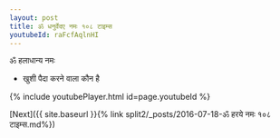 ```yaml
---
layout: post
title: ॐ धनुर्वेदए नमः १०८ टाइम्स
youtubeId: raFcfAqlnHI
---
```

 
 
 ॐ हलाधान्य नमः  
 
 -  खुशी पैदा करने वाला कौन है 
 
  
 
  
 
 
 
 
 
 


{% include youtubePlayer.html id=page.youtubeId %}
 
[Next]({{ site.baseurl }}{% link  split2/_posts/2016-07-18-ॐ हरये नमः १०८ टाइम्स.md%})
 
